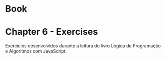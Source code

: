 # Book
# Chapter 6 - Exercises

Exercícios desenvolvidos durante a leitura do livro Lógica de Programação e Algoritmos com JavaScript.